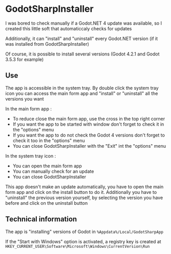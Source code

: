 # GodotSharpInstaller

I was bored to check manually if a Godot.NET 4 update was available, so I created this little soft that automaticcaly checks for updates

Additionally, it can "install" and "uninstall" every Godot.NET version (if it was installed from GodotSharpInstaller)

Of course, it is possible to install several versions (Godot 4.2.1 and Godot 3.5.3 for example)

## Use

The app is accessible in the system tray. By double click the system tray icon you can access the main form app and "install" or "uninstall" all the versions you want

In the main form app :

 - To reduce close the main form app, use the cross in the top right corner
 - If you want the app to be started with window don't forget to check it in the "options" menu
 - If you want the app to do not check the Godot 4 versions don't forget to check it too in the "options" menu
 - You can close GodotSharpInstaller with the "Exit" int the "options" menu

In the system tray icon :

 - You can open the main form app
 - You can manually check for an update
 - You can close GodotSharpInstaller

 This app doesn't make an update automatically, you have to open the main form app and click on the install button to do it. Additionally you have to "uninstall" the previous version yourself, by selecting the version you have before and click on the uninstall button
 
## Technical information

The app is "installing" versions of Godot in 
```%Appdata%/Local/GodotSharpApp```

If the "Start with Windows" option is activated, a registry key is created at 
```HKEY_CURRENT_USER\Software\Microsoft\Windows\CurrentVersion\Run```
